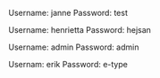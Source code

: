 Username: janne
Password: test

Username: henrietta
Password: hejsan

Username: admin
Password: admin

Usernam: erik
Password: e-type